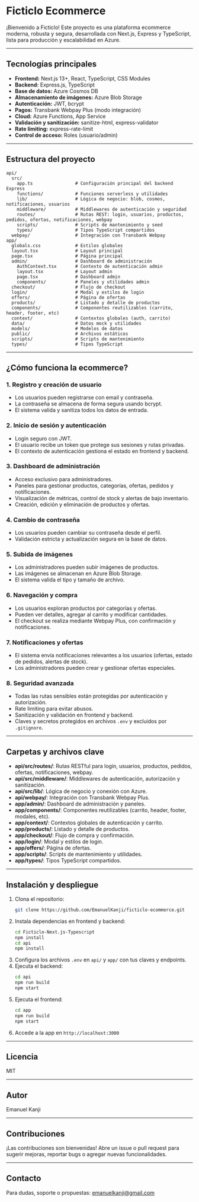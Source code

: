 # Ficticlo Ecommerce

¡Bienvenido a Ficticlo! Este proyecto es una plataforma ecommerce moderna, robusta y segura, desarrollada con Next.js, Express y TypeScript, lista para producción y escalabilidad en Azure.

---

## Tecnologías principales

- **Frontend:** Next.js 13+, React, TypeScript, CSS Modules
- **Backend:** Express.js, TypeScript
- **Base de datos:** Azure Cosmos DB
- **Almacenamiento de imágenes:** Azure Blob Storage
- **Autenticación:** JWT, bcrypt
- **Pagos:** Transbank Webpay Plus (modo integración)
- **Cloud:** Azure Functions, App Service
- **Validación y sanitización:** sanitize-html, express-validator
- **Rate limiting:** express-rate-limit
- **Control de acceso:** Roles (usuario/admin)

---

## Estructura del proyecto

```
api/
  src/
    app.ts                # Configuración principal del backend Express
    functions/            # Funciones serverless y utilidades
    lib/                  # Lógica de negocio: blob, cosmos, notificaciones, usuarios
    middleware/           # Middlewares de autenticación y seguridad
    routes/               # Rutas REST: login, usuarios, productos, pedidos, ofertas, notificaciones, webpay
    scripts/              # Scripts de mantenimiento y seed
    types/                # Tipos TypeScript compartidos
  webpay/                 # Integración con Transbank Webpay
app/
  globals.css             # Estilos globales
  layout.tsx              # Layout principal
  page.tsx                # Página principal
  admin/                  # Dashboard de administración
    AuthContext.tsx       # Contexto de autenticación admin
    layout.tsx            # Layout admin
    page.tsx              # Dashboard admin
    components/           # Paneles y utilidades admin
  checkout/               # Flujo de checkout
  login/                  # Modal y estilos de login
  offers/                 # Página de ofertas
  products/               # Listado y detalle de productos
  components/             # Componentes reutilizables (carrito, header, footer, etc)
  context/                # Contextos globales (auth, carrito)
  data/                   # Datos mock y utilidades
  models/                 # Modelos de datos
  public/                 # Archivos estáticos
  scripts/                # Scripts de mantenimiento
  types/                  # Tipos TypeScript
```

---

## ¿Cómo funciona la ecommerce?

### 1. Registro y creación de usuario
- Los usuarios pueden registrarse con email y contraseña.
- La contraseña se almacena de forma segura usando bcrypt.
- El sistema valida y sanitiza todos los datos de entrada.

### 2. Inicio de sesión y autenticación
- Login seguro con JWT.
- El usuario recibe un token que protege sus sesiones y rutas privadas.
- El contexto de autenticación gestiona el estado en frontend y backend.

### 3. Dashboard de administración
- Acceso exclusivo para administradores.
- Paneles para gestionar productos, categorías, ofertas, pedidos y notificaciones.
- Visualización de métricas, control de stock y alertas de bajo inventario.
- Creación, edición y eliminación de productos y ofertas.

### 4. Cambio de contraseña
- Los usuarios pueden cambiar su contraseña desde el perfil.
- Validación estricta y actualización segura en la base de datos.

### 5. Subida de imágenes
- Los administradores pueden subir imágenes de productos.
- Las imágenes se almacenan en Azure Blob Storage.
- El sistema valida el tipo y tamaño de archivo.

### 6. Navegación y compra
- Los usuarios exploran productos por categorías y ofertas.
- Pueden ver detalles, agregar al carrito y modificar cantidades.
- El checkout se realiza mediante Webpay Plus, con confirmación y notificaciones.

### 7. Notificaciones y ofertas
- El sistema envía notificaciones relevantes a los usuarios (ofertas, estado de pedidos, alertas de stock).
- Los administradores pueden crear y gestionar ofertas especiales.

### 8. Seguridad avanzada
- Todas las rutas sensibles están protegidas por autenticación y autorización.
- Rate limiting para evitar abusos.
- Sanitización y validación en frontend y backend.
- Claves y secretos protegidos en archivos `.env` y excluidos por `.gitignore`.

---

## Carpetas y archivos clave

- **api/src/routes/**: Rutas RESTful para login, usuarios, productos, pedidos, ofertas, notificaciones, webpay.
- **api/src/middleware/**: Middlewares de autenticación, autorización y sanitización.
- **api/src/lib/**: Lógica de negocio y conexión con Azure.
- **api/webpay/**: Integración con Transbank Webpay Plus.
- **app/admin/**: Dashboard de administración y paneles.
- **app/components/**: Componentes reutilizables (carrito, header, footer, modales, etc).
- **app/context/**: Contextos globales de autenticación y carrito.
- **app/products/**: Listado y detalle de productos.
- **app/checkout/**: Flujo de compra y confirmación.
- **app/login/**: Modal y estilos de login.
- **app/offers/**: Página de ofertas.
- **app/scripts/**: Scripts de mantenimiento y utilidades.
- **app/types/**: Tipos TypeScript compartidos.

---

## Instalación y despliegue

1. Clona el repositorio:
   ```sh
   git clone https://github.com/EmanuelKanji/ficticlo-ecommerce.git
   ```
2. Instala dependencias en frontend y backend:
   ```sh
   cd Ficticlo-Next.js-Typescript
   npm install
   cd api
   npm install
   ```
3. Configura los archivos `.env` en `api/` y `app/` con tus claves y endpoints.
4. Ejecuta el backend:
   ```sh
   cd api
   npm run build
   npm start
   ```
5. Ejecuta el frontend:
   ```sh
   cd app
   npm run build
   npm start
   ```
6. Accede a la app en `http://localhost:3000`

---

## Licencia

MIT

---

## Autor

Emanuel Kanji

---

## Contribuciones

¡Las contribuciones son bienvenidas! Abre un issue o pull request para sugerir mejoras, reportar bugs o agregar nuevas funcionalidades.

---

## Contacto

Para dudas, soporte o propuestas: [emanuelkanji@gmail.com](mailto:emanuelkanji@gmail.com)
